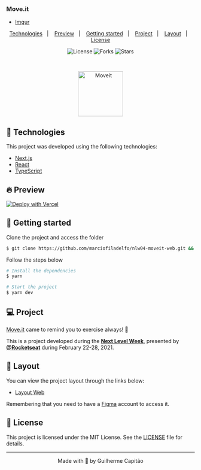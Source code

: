 ### Move.it
- [Imgur](https://imgur.com/wK9d1OM)

<p align="center">
  <a href="#technologies">Technologies</a>&nbsp;&nbsp;&nbsp;|&nbsp;&nbsp;&nbsp;
  <a href="#-preview">Preview</a>&nbsp;&nbsp;&nbsp;|&nbsp;&nbsp;&nbsp;
  <a href="#-layout">Getting started</a>&nbsp;&nbsp;&nbsp;|&nbsp;&nbsp;&nbsp;
  <a href="#-project">Project</a>&nbsp;&nbsp;&nbsp;|&nbsp;&nbsp;&nbsp;
  <a href="#-layout">Layout</a>&nbsp;&nbsp;&nbsp;|&nbsp;&nbsp;&nbsp;
  <a href="#-license">License</a>
</p>

<p align="center">
  <img  src="https://img.shields.io/static/v1?label=license&message=MIT&color=5965E0&labelColor=121214" alt="License">
  
  <img src="https://img.shields.io/github/forks/marciofiladelfo/nlw04-moveit-web?label=forks&message=MIT&color=5965E0&labelColor=121214" alt="Forks">     

  <img src="https://img.shields.io/github/stars/marciofiladelfo/nlw04-moveit-web?label=stars&message=MIT&color=5965E0&labelColor=121214" alt="Stars">
</p>

<br>

<p align="center">
  <img alt="Moveit" src=".github/icon.svg" width="120px">
</p>

## 🧪 Technologies

This project was developed using the following technologies:

- [Next.js](https://nextjs.org/)
- [React](https://reactjs.org)
- [TypeScript](https://www.typescriptlang.org/)

## 🔥 Preview

[![Deploy with Vercel](https://vercel.com/button)](https://move-it-ruby-one.vercel.app/)

## 🚀 Getting started

Clone the project and access the folder

```bash
$ git clone https://github.com/marciofiladelfo/nlw04-moveit-web.git && cd nlw04-moveit-web
```

Follow the steps below
```bash
# Install the dependencies
$ yarn

# Start the project
$ yarn dev
```

## 💻 Project

[Move.it](https://move-it-guilhermecapitao.vercel.app/) came to remind you to exercise always! 💜 

This is a project developed during the **[Next Level Week](https://nextlevelweek.com/)**, presented by **[@Rocketseat](https://github.com/Rocketseat)** during February 22-28, 2021.

## 🔖 Layout

You can view the project layout through the links below:

- [Layout Web](https://www.figma.com/file/ge20pu3ofMOKoliUyKx1Nl/Move.it-1.0) 

Remembering that you need to have a [Figma](http://figma.com/) account to access it.

## 📝 License

This project is licensed under the MIT License. See the [LICENSE](LICENSE.md) file for details.


---

<p align="center">Made with 💜 by Guilherme Capitão</p>
